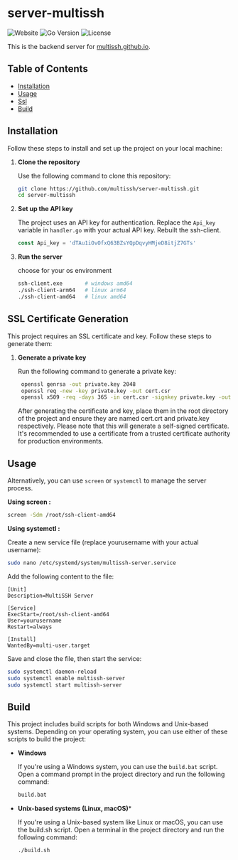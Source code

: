 # server-multissh

![Website](https://img.shields.io/website?url=https%3A%2F%2Fmultissh.github.io&up_message=online&down_message=offline&logo=googlechrome&label=demo%20website)
![Go Version](https://img.shields.io/badge/go-1.18-blue)
![License](https://img.shields.io/github/license/multissh/server-multissh)

This is the backend server for [multissh.github.io](https://multissh.github.io).

## Table of Contents

- [Installation](#installation)
- [Usage](#usage)
- [Ssl](#ssl-certificate-generation)
- [Build](#build)

## Installation

Follow these steps to install and set up the project on your local machine:

1. **Clone the repository**

   Use the following command to clone this repository:
   ```sh
   git clone https://github.com/multissh/server-multissh.git
   cd server-multissh
   ```

3. **Set up the API key**

   The project uses an API key for authentication. Replace the `Api_key` variable in `handler.go` with your actual API key. Rebuilt the ssh-client.
    ```go
    const Api_key = 'dTAu1iOvOfxQ63BZsYQpDqvyHMjeD8itjZ7GTs'
    ```
4. **Run the server**

    choose for your os environment
    ```sh
    ssh-client.exe       # windows amd64
    ./ssh-client-arm64   # linux arm64
    ./ssh-client-amd64   # linux amd64
    ```

## SSL Certificate Generation
This project requires an SSL certificate and key. Follow these steps to generate them:

1. **Generate a private key**

   Run the following command to generate a private key:
   ```sh
    openssl genrsa -out private.key 2048
    openssl req -new -key private.key -out cert.csr
    openssl x509 -req -days 365 -in cert.csr -signkey private.key -out cert.crt
   ```

    After generating the certificate and key, place them in the root directory of the project and ensure they are named cert.crt and private.key respectively.
    Please note that this will generate a self-signed certificate. It's recommended to use a certificate from a trusted certificate authority for production environments.

## Usage

Alternatively, you can use `screen` or `systemctl` to manage the server process.
    
**Using screen :**

```sh
screen -Sdm /root/ssh-client-amd64
```

**Using systemctl :**

Create a new service file (replace yourusername with your actual username):
```sh
sudo nano /etc/systemd/system/multissh-server.service
```
Add the following content to the file:
```
[Unit]
Description=MultiSSH Server

[Service]
ExecStart=/root/ssh-client-amd64
User=yourusername
Restart=always

[Install]
WantedBy=multi-user.target
```
Save and close the file, then start the service:
```sh
sudo systemctl daemon-reload
sudo systemctl enable multissh-server
sudo systemctl start multissh-server
```

## Build
This project includes build scripts for both Windows and Unix-based systems. Depending on your operating system, you can use either of these scripts to build the project:
- **Windows**

  If you're using a Windows system, you can use the `build.bat` script. Open a command prompt in the project directory and run the following command:

  ```cmd
  build.bat
  ```
- **Unix-based systems (Linux, macOS)***

    If you're using a Unix-based system like Linux or macOS, you can use the build.sh script. Open a terminal in the project directory and run the following command:

    ```sh
    ./build.sh
    ```
